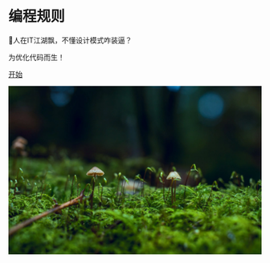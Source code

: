 <!-- _coverpage.md -->

# 编程规则

💪人在IT江湖飘，不懂设计模式咋装逼？

 为优化代码而生！

[开始](/README.md)

![](assets/壁纸.webp)

